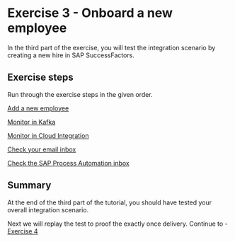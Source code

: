 # Exercise 3 - Onboard a new employee

In the third part of the exercise, you will test the integration scenario by creating a new hire in SAP SuccessFactors.

## Exercise steps

Run through the exercise steps in the given order.

[Add a new employee](ex31)

[Monitor in Kafka](ex32)

[Monitor in Cloud Integration](ex33)

[Check your email inbox](ex24)

[Check the SAP Process Automation inbox](ex24)

## Summary

At the end of the third part of the tutorial, you should have tested your overall integration scenario.

Next we will replay the test to proof the exactly once delivery. Continue to - [Exercise 4](/exercises/ex4)
